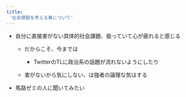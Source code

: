 ```yaml
---
title:
 '社会課題を考える事について'
---
```


- 自分に直接害がない具体的社会課題、扱っていて心が疲れると感じる
    - だからこそ、今までは
        - TwitterのTLに政治系の話題が流れないようにしたり

    - 害がないから気にしない、は強者の論理な気はする
- 馬路ゼミの人に聞いてみたい
